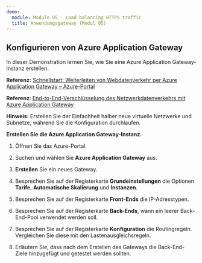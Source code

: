 ```yaml
---
demo:
  module: Module 05 - Load balancing HTTPS traffic
  title: Anwendungsgateway (Modul 05)
---
```

## Konfigurieren von Azure Application Gateway

In dieser Demonstration lernen Sie, wie Sie eine Azure Application Gateway-Instanz erstellen. 

**Referenz:** [Schnellstart: Weiterleiten von Webdatenverkehr per Azure Application Gateway – Azure-Portal](https://learn.microsoft.com/azure/application-gateway/quick-create-portal)

**Referenz**: [End-to-End-Verschlüsselung des Netzwerkdatenverkehrs mit Azure Application Gateway](https://github.com/MicrosoftDocs/mslearn-end-to-end-encryption-with-app-gateway)

**Hinweis:** Erstellen Sie der Einfachheit halber neue virtuelle Netzwerke und Subnetze, während Sie die Konfiguration durchlaufen. 

**Erstellen Sie die Azure Application Gateway-Instanz.**

1. Öffnen Sie das Azure-Portal.

1. Suchen und wählen Sie **Azure Application Gateway** aus.

1. **Erstellen** Sie ein neues Gateway.

1. Besprechen Sie auf der Registerkarte **Grundeinstellungen** die Optionen **Tarife**, **Automatische Skalierung** und **Instanzen**.

1. Besprechen Sie auf der Registerkarte **Front-Ends** die IP-Adresstypen.

1. Besprechen Sie auf der Registerkarte **Back-Ends**, wann ein leerer Back-End-Pool verwendet werden soll.

1. Besprechen Sie auf der Registerkarte **Konfiguration** die Routingregeln. Vergleichen Sie diese mit den Lastenausgleichsregeln.

1. Erläutern Sie, dass nach dem Erstellen des Gateways die Back-End-Ziele hinzugefügt und getestet werden sollten. 
